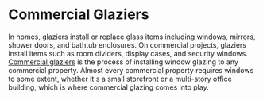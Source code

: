 # Commercial Glaziers
In homes, glaziers install or replace glass items including windows, mirrors, shower doors, and bathtub enclosures. On commercial projects, glaziers install items such as room dividers, display cases, and security windows. [Commercial glaziers](https://www.houstonseaofglass.com) is the process of installing window glazing to any commercial property. Almost every commercial property requires windows to some extent, whether it's a small storefront or a multi-story office building, which is where commercial glazing comes into play.
